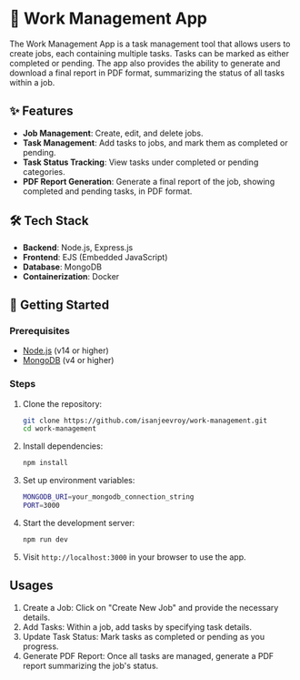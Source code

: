 # 🎉 Work Management App

The Work Management App is a task management tool that allows users to create jobs, each containing multiple tasks. Tasks can be marked as either completed or pending. The app also provides the ability to generate and download a final report in PDF format, summarizing the status of all tasks within a job.

## ✨ Features
- **Job Management**: Create, edit, and delete jobs.
- **Task Management**: Add tasks to jobs, and mark them as completed or pending.
- **Task Status Tracking**: View tasks under completed or pending categories.
- **PDF Report Generation**: Generate a final report of the job, showing completed and pending tasks, in PDF format.

## 🛠 Tech Stack
- **Backend**: Node.js, Express.js
- **Frontend**: EJS (Embedded JavaScript)
- **Database**: MongoDB
- **Containerization**: Docker


## 🚀 Getting Started

### Prerequisites
- [Node.js](https://nodejs.org/) (v14 or higher)
- [MongoDB](https://www.mongodb.com/) (v4 or higher)

### Steps
1. Clone the repository:
   ```bash
   git clone https://github.com/isanjeevroy/work-management.git
   cd work-management
2. Install dependencies:
   ```bash
   npm install
3. Set up environment variables:
   ```bash
   MONGODB_URI=your_mongodb_connection_string
   PORT=3000
4. Start the development server:
   ```bash
   npm run dev
5. Visit `http://localhost:3000` in your browser to use the app.

## Usages
   1. Create a Job: Click on "Create New Job" and provide the necessary details.
   2. Add Tasks: Within a job, add tasks by specifying task details.
   3. Update Task Status: Mark tasks as completed or pending as you progress.
   4. Generate PDF Report: Once all tasks are managed, generate a PDF report summarizing the job's status.


